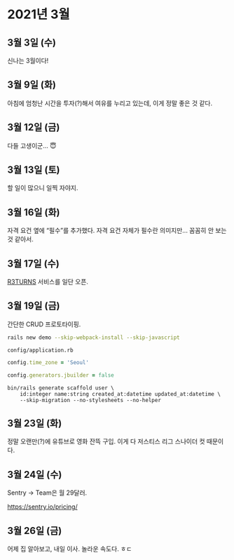 # 2021년 3월

## 3월 3일 (수)

신나는 3월이다!

## 3월 9일 (화)

아침에 엄청난 시간을 투자(?)해서 여유를 누리고 있는데, 이게 정말 좋은 것 같다.

## 3월 12일 (금)

다들 고생이군... 😇

## 3월 13일 (토)

할 일이 많으니 일찍 자야지.

## 3월 16일 (화)

자격 요건 옆에 “필수”를 추가했다. 자격 요건 자체가 필수란 의미지만... 꼼꼼히 안 보는 것 같아서.

## 3월 17일 (수)

[R3TURNS](https://j.mp/3vvPODv) 서비스를 일단 오픈.

## 3월 19일 (금)

간단한 CRUD 프로토타이핑.

```bash
rails new demo --skip-webpack-install --skip-javascript
```

`config/application.rb`

```ruby
config.time_zone = 'Seoul'

config.generators.jbuilder = false
```

```shell
bin/rails generate scaffold user \
    id:integer name:string created_at:datetime updated_at:datetime \
    --skip-migration --no-stylesheets --no-helper
```

## 3월 23일 (화)

정말 오랜만(?)에 유튜브로 영화 잔뜩 구입. 이게 다 저스티스 리그 스나이더 컷 때문이다.

## 3월 24일 (수)

Sentry → Team은 월 29달러.

<https://sentry.io/pricing/>

## 3월 26일 (금)

어제 집 알아보고, 내일 이사. 놀라운 속도다. ㅎㄷ
